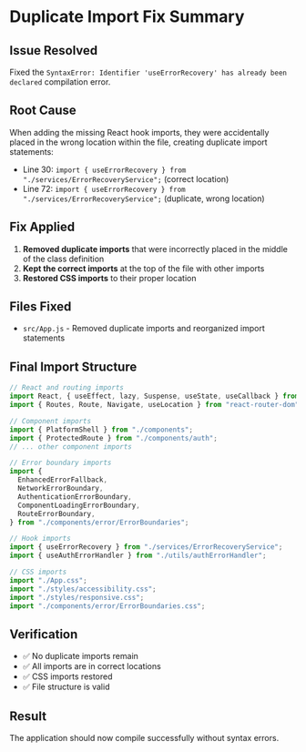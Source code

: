 # Duplicate Import Fix Summary

## Issue Resolved

Fixed the `SyntaxError: Identifier 'useErrorRecovery' has already been declared` compilation error.

## Root Cause

When adding the missing React hook imports, they were accidentally placed in the wrong location
within the file, creating duplicate import statements:

- Line 30: `import { useErrorRecovery } from "./services/ErrorRecoveryService";` (correct location)
- Line 72: `import { useErrorRecovery } from "./services/ErrorRecoveryService";` (duplicate, wrong
  location)

## Fix Applied

1. **Removed duplicate imports** that were incorrectly placed in the middle of the class definition
2. **Kept the correct imports** at the top of the file with other imports
3. **Restored CSS imports** to their proper location

## Files Fixed

- `src/App.js` - Removed duplicate imports and reorganized import statements

## Final Import Structure

```javascript
// React and routing imports
import React, { useEffect, lazy, Suspense, useState, useCallback } from "react";
import { Routes, Route, Navigate, useLocation } from "react-router-dom";

// Component imports
import { PlatformShell } from "./components";
import { ProtectedRoute } from "./components/auth";
// ... other component imports

// Error boundary imports
import {
  EnhancedErrorFallback,
  NetworkErrorBoundary,
  AuthenticationErrorBoundary,
  ComponentLoadingErrorBoundary,
  RouteErrorBoundary,
} from "./components/error/ErrorBoundaries";

// Hook imports
import { useErrorRecovery } from "./services/ErrorRecoveryService";
import { useAuthErrorHandler } from "./utils/authErrorHandler";

// CSS imports
import "./App.css";
import "./styles/accessibility.css";
import "./styles/responsive.css";
import "./components/error/ErrorBoundaries.css";
```

## Verification

- ✅ No duplicate imports remain
- ✅ All imports are in correct locations
- ✅ CSS imports restored
- ✅ File structure is valid

## Result

The application should now compile successfully without syntax errors.
